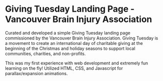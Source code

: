 # Giving Tuesday Landing Page - Vancouver Brain Injury Association
Curated and developed a simple Giving Tuesday landing page commissioned by the Vancouver Brain Injury Association. Giving Tuesday is a movement to create an international day of charitable giving at the beginning of the Christmas and holiday seasons to support local communities, charities, and non-profits.

This was my first experience with web development and extremely fun learning on the fly! Utilized HTML, CSS, and Javascript for parallax/expansion animations.
